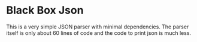 Black Box Json
==============

This is a very simple JSON parser with minimal dependencies. The parser itself is
only about 60 lines of code and the code to print json is much less.
